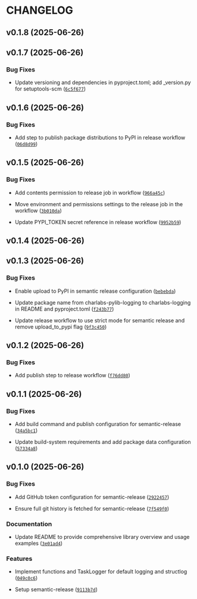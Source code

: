 # CHANGELOG


## v0.1.8 (2025-06-26)


## v0.1.7 (2025-06-26)

### Bug Fixes

- Update versioning and dependencies in pyproject.toml; add _version.py for setuptools-scm
  ([`6c5f677`](https://github.com/charlabsdev/pylib_logging/commit/6c5f677963292dfea6ac3ff23b40c86e865e181c))


## v0.1.6 (2025-06-26)

### Bug Fixes

- Add step to publish package distributions to PyPI in release workflow
  ([`06d8d99`](https://github.com/charlabsdev/pylib_logging/commit/06d8d9980d70a9ef4bfd6ac7149c2730156922ac))


## v0.1.5 (2025-06-26)

### Bug Fixes

- Add contents permission to release job in workflow
  ([`966a45c`](https://github.com/charlabsdev/pylib_logging/commit/966a45c996688253a68fb323853a6587b9a35aad))

- Move environment and permissions settings to the release job in the workflow
  ([`3b010da`](https://github.com/charlabsdev/pylib_logging/commit/3b010da40ca13eef35617cf5c8c87b00dafda082))

- Update PYPI_TOKEN secret reference in release workflow
  ([`9952b59`](https://github.com/charlabsdev/pylib_logging/commit/9952b595f8c1c3ebdd259f96c34ca9f3f2123d5f))


## v0.1.4 (2025-06-26)


## v0.1.3 (2025-06-26)

### Bug Fixes

- Enable upload to PyPI in semantic release configuration
  ([`bebebda`](https://github.com/charlabsdev/pylib_logging/commit/bebebda48e73333bee22a9e797483acd1acc3a69))

- Update package name from charlabs-pylib-logging to charlabs-logging in README and pyproject.toml
  ([`f243b77`](https://github.com/charlabsdev/pylib_logging/commit/f243b77e0404e7e552c79b473dc048ff252898a5))

- Update release workflow to use strict mode for semantic release and remove upload_to_pypi flag
  ([`9f3c450`](https://github.com/charlabsdev/pylib_logging/commit/9f3c4504a299b29df7a1d3904baf4962bfdaf29a))


## v0.1.2 (2025-06-26)

### Bug Fixes

- Add publish step to release workflow
  ([`f76dd80`](https://github.com/charlabsdev/pylib_logging/commit/f76dd80eb0aea4a005d2ef893433aaf1dae16acd))


## v0.1.1 (2025-06-26)

### Bug Fixes

- Add build command and publish configuration for semantic-release
  ([`34a5bc1`](https://github.com/charlabsdev/pylib_logging/commit/34a5bc1b3bf2bc2dccd15d30b66151c5cd95cb63))

- Update build-system requirements and add package data configuration
  ([`57334a8`](https://github.com/charlabsdev/pylib_logging/commit/57334a8f41f051ec2e604ae5e80179d6f19ffea6))


## v0.1.0 (2025-06-26)

### Bug Fixes

- Add GitHub token configuration for semantic-release
  ([`2922457`](https://github.com/charlabsdev/pylib_logging/commit/292245788caa3e646a68f5ebdaf2ca1765a49a99))

- Ensure full git history is fetched for semantic-release
  ([`7f549f0`](https://github.com/charlabsdev/pylib_logging/commit/7f549f001cecf36c5ddfc8ca44a91df8e1df6752))

### Documentation

- Update README to provide comprehensive library overview and usage examples
  ([`3e01ad4`](https://github.com/charlabsdev/pylib_logging/commit/3e01ad4663da5c89910dba95f67c6846dcbd272f))

### Features

- Implement functions and TaskLogger for default logging and structlog
  ([`049c0c6`](https://github.com/charlabsdev/pylib_logging/commit/049c0c63130bfc64535ef2f26d2193c2df2621d3))

- Setup semantic-release
  ([`9113b7d`](https://github.com/charlabsdev/pylib_logging/commit/9113b7d89a915678c5e403b768ba936e41fe62b2))
